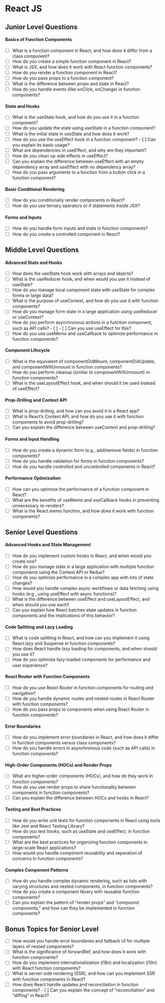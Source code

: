 # React JS


## Junior Level Questions

#### Basics of Function Components
- [ ] What is a function component in React, and how does it differ from a class component?
- [ ] How do you create a simple function component in React?
- [ ] What is JSX, and how does it work with React function components?
- [ ] How do you render a function component in React?
- [ ] How do you pass props to a function component?
- [ ] What is the difference between props and state in React?
- [ ] How do you handle events (like onClick, onChange) in function components?

#### State and Hooks
- [ ] What is the useState hook, and how do you use it in a function component?
- [ ] How do you update the state using useState in a function component?
- [ ] What is the initial state in useState and how does it work?
- [ ] How do you use the useEffect hook in a function component? - [ ] Can you explain its basic usage?
- [ ] What are dependencies in useEffect, and why are they important?
- [ ] How do you clean up side effects in useEffect?
- [ ] Can you explain the difference between useEffect with an empty dependency array and useEffect with no dependency array?
- [ ] How do you pass arguments to a function from a button click in a function component?

#### Basic Conditional Rendering
- [ ] How do you conditionally render components in React?
- [ ] How do you use ternary operators or if statements inside JSX?

#### Forms and Inputs
- [ ] How do you handle form inputs and state in function components?
- [ ] How do you create a controlled component in React?

## Middle Level Questions

#### Advanced State and Hooks
- [ ] How does the useState hook work with arrays and objects?
- [ ] What is the useReducer hook, and when would you use it instead of useState?
- [ ] How do you manage local component state with useState for complex forms or large data?
- [ ] What is the purpose of useContext, and how do you use it with function components?
- [ ] How do you manage form state in a large application using useReducer or useContext?
- [ ] How do you perform asynchronous actions in a function component, such as API calls? - [ ] - [ ] Can you use useEffect for this?
- [ ] How do you use useMemo and useCallback to optimize performance in function components?

#### Component Lifecycle
- [ ] What is the equivalent of componentDidMount, componentDidUpdate, and componentWillUnmount in function components?
- [ ] How do you perform cleanup (similar to componentWillUnmount) in function components?
- [ ] What is the useLayoutEffect hook, and when should it be used instead of useEffect?

#### Prop-Drilling and Context API
- [ ] What is prop-drilling, and how can you avoid it in a React app?
- [ ] What is React’s Context API, and how do you use it with function components to avoid prop-drilling?
- [ ] Can you explain the difference between useContext and prop-drilling?

#### Forms and Input Handling
- [ ] How do you create a dynamic form (e.g., add/remove fields) in function components?
- [ ] How do you handle validation for forms in function components?
- [ ] How do you handle controlled and uncontrolled components in React?

#### Performance Optimization
- [ ] How can you optimize the performance of a function component in React?
- [ ] What are the benefits of useMemo and useCallback hooks in preventing unnecessary re-renders?
- [ ] What is the React.memo function, and how does it work with function components?

## Senior Level Questions

#### Advanced Hooks and State Management
- [ ] How do you implement custom hooks in React, and when would you create one?
- [ ] How do you manage state in a large application with multiple function components using the Context API or Redux?
- [ ] How do you optimize performance in a complex app with lots of state changes?
- [ ] How would you handle complex async workflows or data fetching using hooks (e.g., using useEffect with async functions)?
- [ ] What is the difference between useEffect and useLayoutEffect, and when should you use each?
- [ ] Can you explain how React batches state updates in function components and the implications of this behavior?

#### Code Splitting and Lazy Loading
- [ ] What is code splitting in React, and how can you implement it using React.lazy and 
Suspense in function components?
- [ ] How does React handle lazy loading for components, and when should you use it?
- [ ] How do you optimize lazy-loaded components for performance and user experience?

#### React Router with Function Components
- [ ] How do you use React Router in function components for routing and navigation?
- [ ] How do you handle dynamic routes and nested routes in React Router with function components?
- [ ] How do you pass props to components when using React Router in function components?

#### Error Boundaries
- [ ] How do you implement error boundaries in React, and how does it differ in function components versus class components?
- [ ] How do you handle errors in asynchronous code (such as API calls) in function components?

#### High-Order Components (HOCs) and Render Props
- [ ] What are higher-order components (HOCs), and how do they work in function components?
- [ ] How do you use render props to share functionality between components in function components?
- [ ] Can you explain the difference between HOCs and hooks in React?

#### Testing and Best Practices
- [ ] How do you write unit tests for function components in React using tools like Jest and React Testing Library?
- [ ] How do you test hooks, such as useState and useEffect, in function components?
- [ ] What are the best practices for organizing function components in large-scale React applications?
- [ ] How would you handle component reusability and separation of concerns in function components?

#### Complex Component Patterns
- [ ] How do you handle complex dynamic rendering, such as lists with varying structures and nested components, in function components?
- [ ] How do you create a component library with reusable function components?
- [ ] Can you explain the pattern of “render props” and “compound components,” and how can they be implemented in function components?

## Bonus Topics for Senior Level

- [ ] How would you handle error boundaries and fallback UI for multiple layers of nested components?
- [ ] What is the significance of forwardRef, and how does it work with function components?
- [ ] How do you implement internationalization (i18n) and localization (l10n) with React function components?
- [ ] What is server-side rendering (SSR), and how can you implement SSR with function components in React?
- [ ] How does React handle updates and reconciliation in function components? - [ ] Can you explain the concept of “reconciliation” and “diffing” in React?